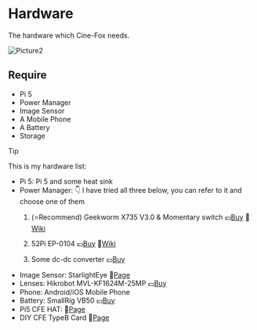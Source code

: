 # Hardware

The hardware which Cine-Fox needs.

![Picture2](/hardware.png)

## Require

- Pi 5
- Power Manager
- Image Sensor
- A Mobile Phone
- A Battery
- Storage

> [!TIP]
> This is my hardware list:
> - Pi 5: Pi 5 and some heat sink
> - Power Manager: 👇 I have tried all three below, you can refer to it and choose one of them
>    1. (⭐Recommend) Geekworm X735 V3.0 & Momentary switch  💴[Buy](https://geekworm.com/collections/nas-storage/products/raspberry-pi-x735-safe-shutdown-auto-cooling-expansion-board) 📕[Wiki](https://wiki.geekworm.com/X735)
>
>    2. 52Pi EP-0104 💴[Buy](https://www.amazon.com/GeeekPi-Raspberry-DockerPi-Shutdown-Expansion/dp/B07TC31Y92/ref=sr_1_1?crid=3BH7E288EQF2T&dib=eyJ2IjoiMSJ9.w1rSmfir75dtcff-mcZGKg.yyfrdIMeTey91KaF5MaiwC1iXdwqiXFQGO8RvpR6M6A&dib_tag=se&keywords=dockerpi+power&qid=1715139745&sprefix=dockerpi+power%2Caps%2C337&sr=8-1) 📕[Wiki](https://wiki.52pi.com/index.php/EP-0104)
>
>    3. Some dc-dc converter 💴[Buy](https://spotpear.com/index.php/index/product/detail/id/1472.html)
> - Image Sensor: StarlightEye 📕[Page](/starlighteye)
> - Lenses: Hikrobot MVL-KF1624M-25MP 💴[Buy](https://www.hikrobotics.com/en/machinevision/productdetail?id=5780&pageNumber=1&pageSize=50)
> - Phone: Android/iOS Mobile Phone
> - Battery: SmallRig VB50 💴[Buy](https://www.smallrig.com/SmallRig-VB50-mini-V-Mount-Battery-3579.html)
> - Pi5 CFE HAT: 📕[Page](/cfehat)
> - DIY CFE TypeB Card 📕[Page](/cfe_card)
